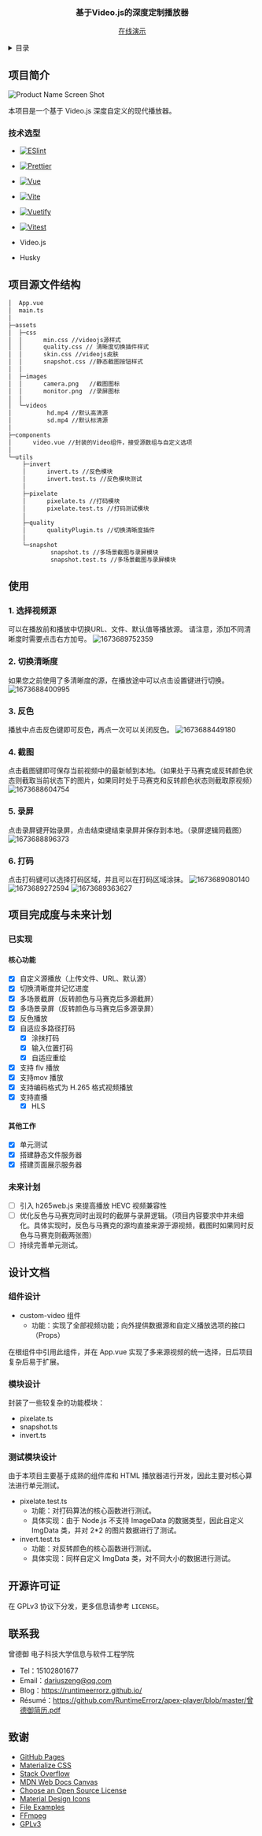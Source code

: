 <div align="center">
<h3 align="center">基于Video.js的深度定制播放器</h3>

<p align="center">
    <a href="https://runtimeerrorz.github.io/player/">在线演示</a>
  </p>
</div>

<details>
  <summary>目录</summary>
  <ol>
    <li>
      <a href="#项目简介">项目简介</a>
      <ul>
        <li><a href="#技术栈">技术栈</a></li>
      </ul>
    </li>
    <li><a href="#项目配置">项目配置</a></li>
    <li><a href="#使用">使用</a></li>
    <li>
      <a href="#项目完成度与未来计划">项目完成度与未来计划</a>
      <ul>
          <li><a href="#已实现">已实现</a></li>
      </ul>
       <ul>
          <li><a href="#未来计划">未来计划</a></li>
      </ul>
    </li>
    <li><a href="#开源许可证">开源许可证</a></li>
    <li><a href="#联系我">联系我</a></li>
    <li><a href="#致谢">致谢</a></li>
  </ol>
</details>

## 项目简介

![Product Name Screen Shot][product-screenshot]

本项目是一个基于 Video.js 深度自定义的现代播放器。

### 技术选型

- [![ESlint][ESlint]][ESlint-url]
- [![Prettier][Prettier]][Prettier-url]
- [![Vue][Vue]][Vue-url]
- [![Vite][Vite]][Vite-url]
- [![Vuetify][Vuetify]][Vuetify-url]
- [![Vitest][Vitest]][Vitest-url]

- Video.js
- Husky

## 项目源文件结构

```bash
│  App.vue
│  main.ts
│
├─assets
│  ├─css
│  │      min.css //videojs源样式
│  │      quality.css // 清晰度切换插件样式
│  │      skin.css //videojs皮肤
│  │      snapshot.css //静态截图按钮样式
│  │
│  ├─images
│  │      camera.png   //截图图标
│  │      monitor.png  //录屏图标
│  │
│  └─videos
│          hd.mp4 //默认高清源
│          sd.mp4 //默认标清源
│
├─components
│      video.vue //封装的Video组件，接受源数组与自定义选项
│
└─utils
    ├─invert
    │      invert.ts //反色模块
    │      invert.test.ts //反色模块测试
    │
    ├─pixelate
    │      pixelate.ts //打码模块
    │      pixelate.test.ts //打码测试模块
    │
    ├─quality
    │      qualityPlugin.ts //切换清晰度插件
    │
    └─snapshot
            snapshot.ts //多场景截图与录屏模块
            snapshot.test.ts //多场景截图与录屏模块

```

## 使用

### 1. 选择视频源
可以在播放前和播放中切换URL、文件、默认值等播放源。
请注意，添加不同清晰度时需要点击右方加号。
![1673689752359](image/README/1673689752359.png)
### 2. 切换清晰度
如果您之前使用了多清晰度的源，在播放途中可以点击设置键进行切换。
![1673688400995](image/README/1673688400995.png)
### 3. 反色
播放中点击反色键即可反色，再点一次可以关闭反色。
![1673688449180](image/README/1673688449180.png)
### 4. 截图
点击截图键即可保存当前视频中的最新帧到本地。（如果处于马赛克或反转颜色状态则截取当前状态下的图片，如果同时处于马赛克和反转颜色状态则截取原视频）
![1673688604754](image/README/1673688604754.png)
### 5. 录屏
点击录屏键开始录屏，点击结束键结束录屏并保存到本地。（录屏逻辑同截图）
![1673688896373](image/README/1673688896373.png)
### 6. 打码
点击打码键可以选择打码区域，并且可以在打码区域涂抹。
![1673689080140](image/README/1673689080140.png)
![1673689272594](image/README/1673689272594.png)
![1673689363627](image/README/1673689363627.png)
## 项目完成度与未来计划

### 已实现

#### 核心功能

- [X] 自定义源播放（上传文件、URL、默认源）
- [X] 切换清晰度并记忆进度
- [X] 多场景截屏（反转颜色与马赛克后多源截屏）
- [X] 多场景录屏（反转颜色与马赛克后多源录屏）
- [X] 反色播放
- [X] 自适应多路径打码
  - [X] 涂抹打码
  - [X] 输入位置打码
  - [X] 自适应重绘
- [X] 支持 flv 播放
- [X] 支持mov 播放
- [X] 支持编码格式为 H.265 格式视频播放
- [X] 支持直播
  - [X] HLS

#### 其他工作

- [X] 单元测试
- [X] 搭建静态文件服务器
- [X] 搭建页面展示服务器

### 未来计划

- [ ] 引入 h265web.js 来提高播放 HEVC 视频兼容性
- [ ] 优化反色与马赛克同时出现时的截屏与录屏逻辑。（项目内容要求中并未细化。具体实现时，反色与马赛克的源均直接来源于源视频，截图时如果同时反色与马赛克则截两张图）
- [ ] 持续完善单元测试。

## 设计文档

### 组件设计

- custom-video 组件
  - 功能：实现了全部视频功能；向外提供数据源和自定义播放选项的接口（Props）

在根组件中引用此组件，并在 App.vue 实现了多来源视频的统一选择，日后项目复杂后易于扩展。

### 模块设计

封装了一些较复杂的功能模块：

- pixelate.ts
- snapshot.ts
- invert.ts

### 测试模块设计

由于本项目主要基于成熟的组件库和 HTML 播放器进行开发，因此主要对核心算法进行单元测试。

- pixelate.test.ts
  - 功能：对打码算法的核心函数进行测试。
  - 具体实现：由于 Node.js 不支持 ImageData 的数据类型，因此自定义 ImgData 类，并对 2\*2 的图片数据进行了测试。
- invert.test.ts
  - 功能：对反转颜色的核心函数进行测试。
  - 具体实现：同样自定义 ImgData 类，对不同大小的数据进行测试。

## 开源许可证

在 GPLv3 协议下分发，更多信息请参考 `LICENSE`。

## 联系我

曾德御 电子科技大学信息与软件工程学院

- Tel：15102801677
- Email：dariuszeng@qq.com
- Blog：https://runtimeerrorz.github.io/
- Résumé：https://github.com/RuntimeErrorz/apex-player/blob/master/曾德御简历.pdf

## 致谢

- [GitHub Pages](https://pages.github.com)
- [Materialize CSS](https://github.com/dogfalo/materialize)
- [Stack Overflow](https://stackoverflow.com/)
- [MDN Web Docs Canvas](https://developer.mozilla.org/zh-CN/docs/Web/API/Canvas_API)
- [Choose an Open Source License](https://choosealicense.com)
- [Material Design Icons](https://materialdesignicons.com/)
- [File Examples](https://file-examples.com/)
- [FFmpeg](https://ffmpeg.org/)
- [GPLv3](https://www.gnu.org/licenses/gpl-3.0.html)

[Vue]: https://img.shields.io/badge/Vue.js-35495E?style=for-the-badge&logo=vuedotjs&logoColor=4FC08D
[Vue-url]: https://vuejs.org/
[Vite]: https://img.shields.io/badge/Vite-20232A?style=for-the-badge&logo=vite
[Vite-url]: https://vitejs.cn/
[Vuetify]: https://img.shields.io/badge/Vuetify-aeddff?style=for-the-badge&logo=vuetify&logoColor=1697F6
[Vuetify-url]: https://next.vuetifyjs.com/
[Vitest]: https://img.shields.io/badge/Vitest-729b1b?style=for-the-badge&logo=vitest&logoColor=fcc72b
[Vitest-url]: https://cn.vitest.dev/

[ESlint]: https://eslint.org/
[ESlint-url]: https://img.shields.io/badge/eslint-101828?style=for-the-badge&logo=eslint

[Prettier]: https://prettier.io/
[Prettier-url]: https://img.shields.io/badge/prettier-1a2b34?style=for-the-badge&logo=prettier
[product-screenshot]: README_PIC/screenshot.png
